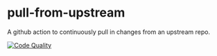 # pull-from-upstream
A github action to continuously pull in changes from an upstream repo.

[![Code Quality](https://github.com/nsheaps/pull-from-upstream/actions/workflows/code-quality.yaml/badge.svg)](https://github.com/nsheaps/pull-from-upstream/actions/workflows/code-quality.yaml)
